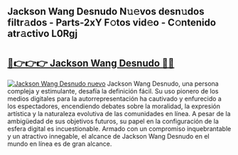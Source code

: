 ## Jackson Wang Desnudo N𝚞𝚎vos desn𝚞dos filtr𝚊dos - Parts-2xY F𝚘tos vid𝚎o - C𝚘ntenido atr𝚊ctivo L0Rgj

# <h2><a href="http://mb11dbh.tromn.icu/?c=Jackson+Wang+Desnudo">🔗👉👉👉 Jackson Wang Desnudo 🔗🔗</a></h2>

[![Jackson Wang Desnudo nuevo](https://i.imgur.com/pEAQMta.gif)](http://mb11dbh.tromn.icu/?c=Jackson+Wang+Desnudo)
Jackson Wang Desnudo, una persona compleja y estimulante, desafía la definición fácil. Su uso pionero de los medios digitales para la autorrepresentación ha cautivado y enfurecido a los espectadores, encendiendo debates sobre la moralidad, la expresión artística y la naturaleza evolutiva de las comunidades en línea. A pesar de la ambigüedad de sus objetivos futuros, su papel en la configuración de la esfera digital es incuestionable. Armado con un compromiso inquebrantable y un atractivo innegable, el alcance de Jackson Wang Desnudo en el mundo en línea es de gran alcance.
